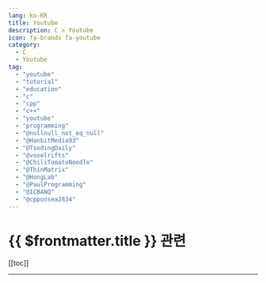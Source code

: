 ```yaml
---
lang: ko-KR
title: Youtube
description: C > Youtube
icon: fa-brands fa-youtube
category:
  - C
  - Youtube
tag: 
  - "youtube"
  - "tutorial"
  - "education"
  - "c"
  - "cpp"
  - "c++"
  - "youtube"
  - "programming"
  - "@nullnull_not_eq_null"
  - "@HanbitMedia93"
  - "@TsodingDaily"
  - "@voxelrifts"
  - "@ChiliTomatoNoodle"
  - "@ThinMatrix"
  - "@HongLab"
  - "@PaulProgramming"
  - "@ICBANQ"
  - "@cpponsea2834"
---
```


# {{ $frontmatter.title }} 관련

[[toc]]

---

<MyYouTubeItems jsonName="yu-nullnull_not_eq_null" /><!-- 널널한 개발자 TV -->
<MyYouTubeItems jsonName="yu-HanbitMedia93" /><!-- 한빛미디어 -->
<MyYouTubeItems jsonName="yu-TsodingDaily" /><!-- Tsoding Daily -->
<MyYouTubeItems jsonName="yu-voxelrifts" /><!-- VoxelRifts -->
<MyYouTubeItems jsonName="yu-ChiliTomatoNoodle" /><!-- ChiliTomatoNoodle -->
<MyYouTubeItems jsonName="yu-ThinMatrix" /><!-- ThinMatrix -->
<MyYouTubeItems jsonName="yu-HongLab" /><!-- 홍정모 -->
<MyYouTubeItems jsonName="yu-PaulProgramming"/><!-- Paul Programming -->
<MyYouTubeItems jsonName="yu-ICBANQ" /><!-- NadoMaker -->
<MyYouTubeItems jsonName="yu-angethegreat" /><!-- AngeTheGreat -->
<MyYouTubeItems jsonName="yu-cpponsea2834" /><!-- cpponsea -->
<MyYouTubeItems jsonName="yu-IT-es6jl" /><!-- 길벗 IT 전문서(업로드 중단, 구계정) -->
<MyYouTubeItems jsonName="yu-songmingi1102" /><!-- 송민기 -->
<MyYouTubeItems jsonName="yu-user-ej8bq1gs7f" /><!-- 쉽게 배우는 프로그래밍 -->
<MyYouTubeItems jsonName="yu-ThePolyglotDeveloper" /><!-- The Polyglot Developer -->
<MyYouTubeItems jsonName="yu-nirlichtman" /><!-- Nir Lichtman -->
<MyYouTubeItems jsonName="yu-KodySimpson" /><!-- Kody Simpson -->
<MyYouTubeItems jsonName="yu-DaveChurchill" /><!-- Dave Churchill -->
<MyYouTubeItems jsonName="yu-HomoDawkins" /><!-- IQ95 The Homo Dawkins -->
<MyYouTubeItems jsonName="yu-jacking75" /><!-- 최흥배 -->
<MyYouTubeItems jsonName="yu-codebreakthrough" /><!-- Caleb Curry -->
<MyYouTubeItems jsonName="yu-geohotarchive" /><!-- george hotz archive -->
<MyYouTubeItems jsonName="yu-eunwoossaem" /><!-- 은우쌤 -->
<MyYouTubeItems jsonName="yu-jaeohlee5719" /><!-- Jaeoh Lee -->
<MyYouTubeItems jsonName="yu-JacobSorber" /><!-- Jacob Sorber -->
<MyYouTubeItems jsonName="yu-TheBuilder" /><!-- The Builder -->
<MyYouTubeItems jsonName="yu-DylanFalconer" /><!-- Dylan Falconer -->
<MyYouTubeItems jsonName="yu-champemunasong" /><!-- 우경고찬폐문하성 -->
<MyYouTubeItems jsonName="yu-maximilian-schwarzmueller" /><!-- Maximilian Schwarzmüller -->
<MyYouTubeItems jsonName="yu-dreamsofautonomy" /><!-- Dreams of Autonomy -->
<MyYouTubeItems jsonName="yu-MultsElMesco" /><!-- Mults -->
<MyYouTubeItems jsonName="yu-JamesMontemagno" /><!-- James Montemagno -->
<MyYouTubeItems jsonName="yu-PortfolioCourses" /><!-- Portfolio Courses -->
<MyYouTubeItems jsonName="yu-devopstoolbox" /><!-- DevOps Toolbox -->
<MyYouTubeItems jsonName="yu-1BestCsharpblog" /><!-- 1BestCsharp blog -->
<MyYouTubeItems jsonName="yu-quickandeasytools" /><!-- Quick and Easy Tools -->
<MyYouTubeItems jsonName="yu-infybuzz" /><!-- Infybuzz -->
<MyYouTubeItems jsonName="yu-weekendcode" /><!-- WeekendCode 주말코딩 -->
<MyYouTubeItems jsonName="yu-WhiteBee-lc1ty" /><!-- WhiteBee -->
<MyYouTubeItems jsonName="yu-LaurieWired" /><!-- LaurieWired -->
<MyYouTubeItems jsonName="yu-KeaSigmaDelta" /><!-- Kea Sigma Delta -->
<MyYouTubeItems jsonName="yu-teej_dv" /><!-- TJ DeVries -->
<MyYouTubeItems jsonName="yu-with2511" /><!-- 기술노트with 알렉 -->
<MyYouTubeItems jsonName="yu-AlexTheRealDev" /><!-- Alex The Dev -->
<MyYouTubeItems jsonName="yu-cococry" /><!-- Cococry -->
<MyYouTubeItems jsonName="yu-cobbcoding" /><!-- Cobb Coding -->
<MyYouTubeItems jsonName="yu-dr-Jonas-Birch" /><!-- dr Jonas Birch -->

<TagLinks />
